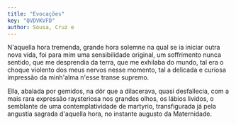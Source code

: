 ```yaml
---
title: "Evocações"
key: "QVDVKVFD"
author: Sousa, Cruz e
---
```

<div data-schema-version="8"><p>N'aquella hora tremenda, grande hora solemne na qual se ia iniciar outra nova vida, foi para mim uma sensibilidade original, um soffrimento nunca sentido, que me desprendia da terra, que me exhilaba do mundo, tal era o choque violento dos meus nervos nesse momento, tal a delicada e curiosa impressão da minh'alma n'esse transe supremo.</p> <p>Ella, abalada por gemidos, na dôr que a dilacerava, quasi desfallecia, com a mais rara expressão raysteriosa nos grandes olhos, os lábios lividos, o semblante de uma contemplatividade de martyrio, transfigurada já pela angustia sagrada d'aquella hora, no instante augusto da Maternidade.</p> </div>